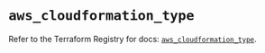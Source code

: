 # `aws_cloudformation_type`

Refer to the Terraform Registry for docs: [`aws_cloudformation_type`](https://registry.terraform.io/providers/hashicorp/aws/5.92.0/docs/resources/cloudformation_type).
